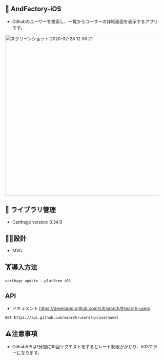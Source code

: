 ## 🚀 AndFactory-iOS
- Githubのユーザーを検索し、一覧からユーザーの詳細画面を表示するアプリです。

<img width="526" alt="スクリーンショット 2020-02-28 12 08 21" src="https://user-images.githubusercontent.com/38596913/75507031-2fc4c000-5a23-11ea-825d-3279544afa3c.png">

## 📖 ライブラリ管理
- Carthage version: 0.34.0 

## 🧑‍💻設計
- MVC

## 🏋️導入方法
```
carthage update --platform iOS
```

## API
- ドキュメント
https://developer.github.com/v3/search/#search-users
``` 
GET https://api.github.com/search/users?q=[username]

```

## ⚠️注意事項
- GithubAPIは1分間に10回リクエストをするとレート制限がかかり、503エラーになります。
